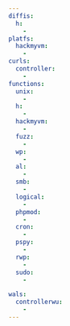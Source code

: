 ```yaml
---
diffis:
  h:
    -
platfs:
  hackmyvm:
    -
curls:
  controller:
    -
functions:
  unix:
    -
  h:
    -
  hackmyvm:
    -
  fuzz:
    -
  wp:
    -
  al:
    -
  smb:
    -
  logical:
    -
  phpmod:
    -
  cron:
    -
  pspy:
    -
  rwp:
    -
  sudo:
    -

wals:
  controllerwu:
    -
---
```

